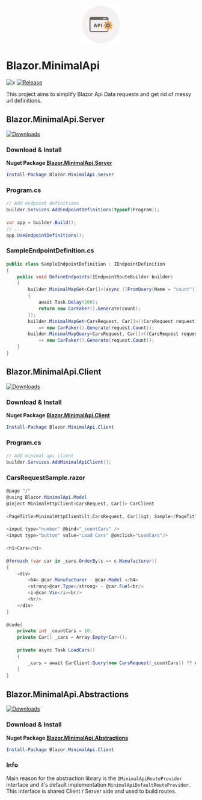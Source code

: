 <div align="center">
<img src ="res/minimal_api.svg" alt="Jens.AspNetCoreBackgroundJobs" width="100" height="100">
</div>

# Blazor.MinimalApi

![x](https://img.shields.io/badge/License-MIT-blue.svg)
[![Release](https://github.com/naice/Blazor.MinimalApi/actions/workflows/release.yml/badge.svg?branch=master)](https://github.com/naice/Blazor.MinimalApi/actions/workflows/release.yml)

This project aims to simplify Blazor Api Data requests and get rid of messy url definitions.



## Blazor.MinimalApi.Server
[![Downloads](https://img.shields.io/nuget/dt/Blazor.MinimalApi.Server)](https://www.nuget.org/packages/Blazor.MinimalApi.Server/)

### Download & Install
**Nuget Package [Blazor.MinimalApi.Server](https://www.nuget.org/packages/Blazor.MinimalApi.Server/)**

```powershell
Install-Package Blazor.MinimalApi.Server
```
### Program.cs
```csharp 
// Add endpoint definitions
builder.Services.AddEndpointDefinitions(typeof(Program));

var app = builder.Build();
// ...
app.UseEndpointDefinitions();
```
### SampleEndpointDefinition.cs
```csharp 
public class SampleEndpointDefinition : IEndpointDefinition
{
    public void DefineEndpoints(IEndpointRouteBuilder builder)
    {
        builder.MinimalMapGet<Car[]>(async ([FromQuery(Name = "count")] int count) =>
        {
            await Task.Delay(100);
            return new CarFaker().Generate(count);
        });
        builder.MinimalMapGet<CarsRequest, Car[]>((CarsRequest request) 
            => new CarFaker().Generate(request.Count));
        builder.MinimalMapQuery<CarsRequest, Car[]>((CarsRequest request) 
            => new CarFaker().Generate(request.Count));
    }
}
```
## Blazor.MinimalApi.Client
[![Downloads](https://img.shields.io/nuget/dt/Blazor.MinimalApi.Client)](https://www.nuget.org/packages/Blazor.MinimalApi.Client/)

### Download & Install
**Nuget Package [Blazor.MinimalApi.Client](https://www.nuget.org/packages/Blazor.MinimalApi.Client/)**

```powershell
Install-Package Blazor.MinimalApi.Client
```
### Program.cs
```csharp 
// Add minimal api client
builder.Services.AddMinimalApiClient();
```
### CarsRequestSample.razor
```csharp 
@page "/"
@using Blazor.MinimalApi.Model
@inject MinimalHttpClient<CarsRequest, Car[]> CarClient

<PageTitle>MinimalHttpClient&lt;CarsRequest, Car[]&gt; Sample</PageTitle>

<input type="number" @bind="_countCars" />
<input type="button" value="Load Cars" @onclick="LoadCars"/>   

<h1>Cars</h1>

@foreach (var car in _cars.OrderBy(c => c.Manufacturer))
{
    <div>
        <h4> @car.Manufacturer - @car.Model </h4>
        <strong>@car.Type</strong> - @car.Fuel<br/>
        <i>@car.Vin</i><br/>
        <hr/>
    </div>
}

@code{
    private int _countCars = 10;
    private Car[] _cars = Array.Empty<Car>();

    private async Task LoadCars()
    {
        _cars = await CarClient.Query(new CarsRequest(_countCars)) ?? Array.Empty<Car>();
    }
}
```
## Blazor.MinimalApi.Abstractions
[![Downloads](https://img.shields.io/nuget/dt/Blazor.MinimalApi.Abstractions)](https://www.nuget.org/packages/Blazor.MinimalApi.Abstractions/)

### Download & Install
**Nuget Package [Blazor.MinimalApi.Abstractions](https://www.nuget.org/packages/Blazor.MinimalApi.Abstractions/)**

```powershell
Install-Package Blazor.MinimalApi.Client
```

### Info
Main reason for the abstraction library is the `IMinimalApiRouteProvider` 
interface and it's default implementation `MinimalApiDefaultRouteProvider`. 
This interface is shared Client / Server side and used to build routes.
